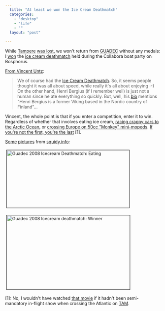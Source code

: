 ```yaml
---
  title: "At least we won the Ice Cream Deathmatch"
  categories: 
    - "desktop"
    - "life"
    - ""
  layout: "post"

---
```

<p>
While <a href="http://bergie.iki.fi/blog/tampere_is_a_candidate_for_guadec_and_akademy_2009.html">Tampere</a> <a href="http://dot.kde.org/1215794861/">was lost</a>, we won't return from <a href="http://guadec.expectnation.com/public/content/main">GUADEC</a> without any medals: I <a href="http://flickr.com/photos/keybuk/2664226776/">won</a> the <a href="http://live.gnome.org/GUADEC/2008/Events/IceCreamDeathmatch">ice cream deathmatch</a> held during the Collabora boat party on Bosphorus.
</p><p>
<a href="http://www.vuntz.net/journal/2008/07/11/481-guadec-notes-3">From Vincent Untz</a>:
</p><blockquote>
We of course had the <a href="http://live.gnome.org/GUADEC/2008/Events/IceCreamDeathmatch">Ice Cream Deathmatch</a>. So, it seems people thought it was all about speed, while really it's all about enjoying :-) On the other hand, Henri Bergius (if I remember well) is just not a human since he ate everything so quickly. But, well, his <a href="http://guadec.expectnation.com/guadec08/public/schedule/speaker/82">bio</a> mentions "Henri Bergius is a former Viking based in the Nordic country of Finland"...
</blockquote><p>
Vincent, the whole point is that if you enter a competition, enter it to win. Regardless of whether that involves eating ice cream, <a href="http://www.routamc.org/sprintti-2004/">racing crappy cars to the Arctic Ocean</a>, or <a href="http://www.deathmonkey.org/">crossing Europe on 50cc "Monkey" mini-mopeds</a>. <a href="http://www.imdb.com/title/tt0415306/quotes">If you're not the first, you're the last</a> [1].
</p><p>
<a href="http://flickr.com/photos/pierlux/2656191753/in/pool-813408@N21">Some</a> <a href="http://flickr.com/photos/pierlux/2657021120/in/pool-813408@N21">pictures</a> from <a href="http://flickr.com/people/pierlux/">squidy.info</a>:
</p><p>
<a href="http://bergie.iki.fi/midcom-serveattachmentguid-2f25739c510c11dda9a5a7c0ca2d85218521/Guadec_2008_IceCream_Eating.png"><img src="http://bergie.iki.fi/midcom-serveattachmentguid-35e86856510c11ddad11c72356c3d370d370/Guadec_2008_IceCream_Eating-tm.jpg" height="187" width="398" border="1" hspace="4" vspace="4" alt="Guadec 2008 Icecream Deathmatch: Eating" title="Guadec 2008 Icecream Deathmatch: Eating" /></a>
</p><p>
<a href="http://bergie.iki.fi/midcom-serveattachmentguid-9f26b048510c11ddbfcee55c14c5e60de60d/Guadec_2008_IceCream_Winner.png"><img src="http://bergie.iki.fi/midcom-serveattachmentguid-a5da11a0510c11dda64e07e9fa5215af15af/Guadec_2008_IceCream_Winner-tm.jpg" height="241" width="400" border="1" hspace="4" vspace="4" alt="Guadec 2008 Icecream deathmatch: Winner" title="Guadec 2008 Icecream deathmatch: Winner" /></a>
</p><p>
[1]: No, I wouldn't have watched <a href="http://en.wikipedia.org/wiki/Talladega_Nights:_The_Ballad_of_Ricky_Bobby">that movie</a> if it hadn't been semi-mandatory in-flight show when crossing the Atlantic on <a href="http://en.wikipedia.org/wiki/TAM_Airlines#Flying_Abroad">TAM</a>.
</p>